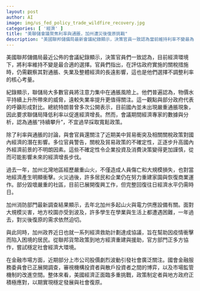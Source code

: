 ```yaml
---
layout: post
author: AI
image: img/us_fed_policy_trade_wildfire_recovery.jpg
categories: [ '經濟' ]
title: "美聯儲會議聚焦利率與通脹，加州遭災後復原挑戰"
description: "美國聯邦儲備局最新會議紀錄顯示，決策官員一致認為當前維持利率不變最為合適，主要因通脹壓力與國際貿易政策不確定性攀升，同時評估關稅措施對經濟長遠影響。加州北灣地區去年遭遇嚴重山火，當地居民和企業持續復原，地方經濟仍待重建。此外，官方正推展救助計劃協助疫情下困難民眾，國會關注金融市場動盪，專注實現穩定經濟發展與社會復原。"
---
```

美國聯邦儲備局最近公佈的會議紀錄顯示，決策官員們一致認為，目前經濟環境下，將利率維持不變是最合適的選擇。官員們指出，在評估政府實施的關稅措施時，仍需觀察其對通脹、失業及整體經濟的長遠影響，這也是他們選擇不調整利率的核心考量。

紀錄顯示，聯儲局大多數官員將注意力集中在通脹風險上。他們普遍認為，物價水平持續上升所帶來的威脅，遠較失業率提升更值得關注。這一觀點與部分政府代表的呼籲形成對比。總統特朗普曾多次公開表示，目前國內並未出現嚴重通脹現象，因此要求聯儲局降低利率以促進經濟增長。然而，會議期間經濟專家的數據與分析，認為通脹“持續攀升”，不宜過早採取寬鬆政策。

除了利率與通脹的討論，與會官員還關注了近期美中貿易衝突及相關關稅政策對國內經濟的潛在影響。多位官員警告，關稅及貿易政策的不確定性，正逐步升高國內外經濟前景的不明朗因素。這些不確定性令企業投資及消費決策變得更加謹慎，從而可能影響未來的經濟增長步伐。

過去一年，加州北灣地區經歷嚴重山火，不僅造成人員傷亡和大規模損失，也對當地經濟產生明顯衝擊。火災過後，許多居民和企業仍在努力重建家園與恢復商業運作。部分毀壞嚴重的社區，目前已展開復興工作，但完整回復往日經濟水平仍需時日。

加州消防部門最新調查結果顯示，去年北加州多起山火與電力供應設備有關。面對大規模災害，地方校園亦受到波及，許多學生在學業與生活上都遭遇困難，一年過去，對災後復原的需求依然迫切。

與此同時，加州政界近日也就一系列經濟救助計劃達成協議，旨在幫助因疫情衝擊而陷入困境的居民。從聯邦貨幣政策到地方經濟重建與援助，官方部門正多方協作，嘗試穩定社會經濟大環境。

在金融市場方面，近期部分上市公司股價劇烈波動引發社會廣泛關注。國會金融服務委員會已正展開調查，審視機構投資者與散戶投資者之間的博弈，以及市場監管機制的改進空間。整体來看，美國經濟正面臨多重挑戰，政策制定者與地方政府正積極應對，以期實現穩定發展與社會復原。